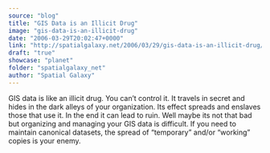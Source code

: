 ```yaml
---
source: "blog"
title: "GIS Data is an Illicit Drug"
image: "gis-data-is-an-illicit-drug"
date: "2006-03-29T20:02:47+0000"
link: "http://spatialgalaxy.net/2006/03/29/gis-data-is-an-illicit-drug/"
draft: "true"
showcase: "planet"
folder: "spatialgalaxy_net"
author: "Spatial Galaxy"
---
```


GIS data is like an illicit drug. You can&rsquo;t control it. It travels in secret and hides in the dark alleys of your organization. Its effect spreads and enslaves those that use it. In the end it can lead to ruin.
Well maybe its not that bad but organizing and managing your GIS data is difficult. If you need to maintain canonical datasets, the spread of &ldquo;temporary&rdquo; and/or &ldquo;working&rdquo; copies is your enemy.
